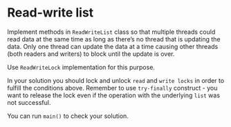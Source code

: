# Read-write list

Implement methods in `ReadWriteList` class so that multiple threads could read data at the same time
as long as there’s no thread that is updating the data. Only one thread can update the data at a time
causing other threads (both readers and writers) to block until the update is over.

Use `ReadWriteLock` implementation for this purpose. 

In your solution you should lock and unlock `read` and `write locks` in order to fulfill 
the conditions above.
Remember to use `try-finally` construct - you want to release the lock 
even if the operation with the underlying `list` was not successful.

You can run `main()` to check your solution.
